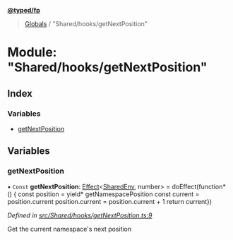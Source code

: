 **[@typed/fp](../README.md)**

> [Globals](../globals.md) / "Shared/hooks/getNextPosition"

# Module: "Shared/hooks/getNextPosition"

## Index

### Variables

* [getNextPosition](_shared_hooks_getnextposition_.md#getnextposition)

## Variables

### getNextPosition

• `Const` **getNextPosition**: [Effect](_effect_effect_.effect.md)\<[SharedEnv](../interfaces/_shared_core_services_sharedenv_.sharedenv.md), number> = doEffect(function* () { const position = yield* getNamespacePosition const current = position.current position.current = position.current + 1 return current})

*Defined in [src/Shared/hooks/getNextPosition.ts:9](https://github.com/TylorS/typed-fp/blob/ac98ca1/src/Shared/hooks/getNextPosition.ts#L9)*

Get the current namespace's next position
